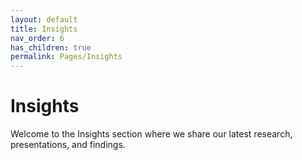 ```yaml
---
layout: default
title: Insights
nav_order: 6
has_children: true
permalink: Pages/Insights
---
```


# Insights

Welcome to the Insights section where we share our latest research, presentations, and findings.
